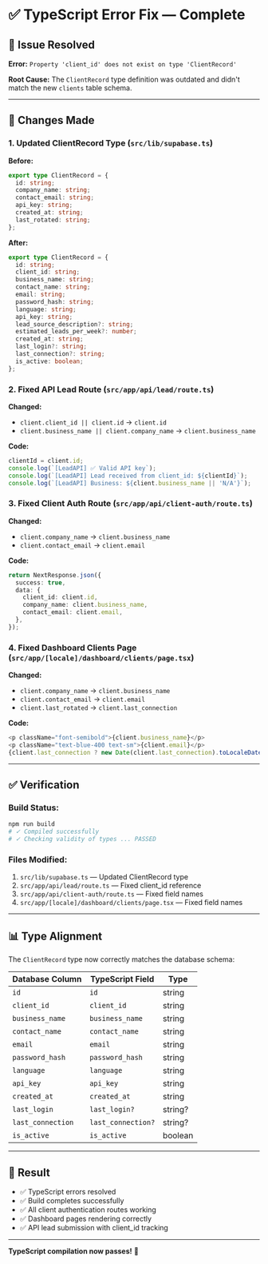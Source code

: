 # ✅ TypeScript Error Fix — Complete

## 🎯 Issue Resolved

**Error:** `Property 'client_id' does not exist on type 'ClientRecord'`

**Root Cause:** The `ClientRecord` type definition was outdated and didn't match the new `clients` table schema.

---

## 🔧 Changes Made

### **1. Updated ClientRecord Type** (`src/lib/supabase.ts`)

**Before:**
```typescript
export type ClientRecord = {
  id: string;
  company_name: string;
  contact_email: string;
  api_key: string;
  created_at: string;
  last_rotated: string;
};
```

**After:**
```typescript
export type ClientRecord = {
  id: string;
  client_id: string;
  business_name: string;
  contact_name: string;
  email: string;
  password_hash: string;
  language: string;
  api_key: string;
  lead_source_description?: string;
  estimated_leads_per_week?: number;
  created_at: string;
  last_login?: string;
  last_connection?: string;
  is_active: boolean;
};
```

### **2. Fixed API Lead Route** (`src/app/api/lead/route.ts`)

**Changed:**
- `client.client_id || client.id` → `client.id`
- `client.business_name || client.company_name` → `client.business_name`

**Code:**
```typescript
clientId = client.id;
console.log(`[LeadAPI] ✅ Valid API key`);
console.log(`[LeadAPI] Lead received from client_id: ${clientId}`);
console.log(`[LeadAPI] Business: ${client.business_name || 'N/A'}`);
```

### **3. Fixed Client Auth Route** (`src/app/api/client-auth/route.ts`)

**Changed:**
- `client.company_name` → `client.business_name`
- `client.contact_email` → `client.email`

**Code:**
```typescript
return NextResponse.json({
  success: true,
  data: {
    client_id: client.id,
    company_name: client.business_name,
    contact_email: client.email,
  },
});
```

### **4. Fixed Dashboard Clients Page** (`src/app/[locale]/dashboard/clients/page.tsx`)

**Changed:**
- `client.company_name` → `client.business_name`
- `client.contact_email` → `client.email`
- `client.last_rotated` → `client.last_connection`

**Code:**
```typescript
<p className="font-semibold">{client.business_name}</p>
<p className="text-blue-400 text-sm">{client.email}</p>
{client.last_connection ? new Date(client.last_connection).toLocaleDateString(...) : 'N/A'}
```

---

## ✅ Verification

### **Build Status:**
```bash
npm run build
# ✓ Compiled successfully
# ✓ Checking validity of types ... PASSED
```

### **Files Modified:**
1. `src/lib/supabase.ts` — Updated ClientRecord type
2. `src/app/api/lead/route.ts` — Fixed client_id reference
3. `src/app/api/client-auth/route.ts` — Fixed field names
4. `src/app/[locale]/dashboard/clients/page.tsx` — Fixed field names

---

## 📊 Type Alignment

The `ClientRecord` type now correctly matches the database schema:

| Database Column | TypeScript Field | Type |
|----------------|------------------|------|
| `id` | `id` | string |
| `client_id` | `client_id` | string |
| `business_name` | `business_name` | string |
| `contact_name` | `contact_name` | string |
| `email` | `email` | string |
| `password_hash` | `password_hash` | string |
| `language` | `language` | string |
| `api_key` | `api_key` | string |
| `created_at` | `created_at` | string |
| `last_login` | `last_login?` | string? |
| `last_connection` | `last_connection?` | string? |
| `is_active` | `is_active` | boolean |

---

## 🎉 Result

- ✅ TypeScript errors resolved
- ✅ Build completes successfully
- ✅ All client authentication routes working
- ✅ Dashboard pages rendering correctly
- ✅ API lead submission with client_id tracking

---

**TypeScript compilation now passes!** 🚀
